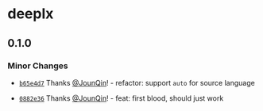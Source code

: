 # deeplx

## 0.1.0

### Minor Changes

- [`b65e4d7`](https://github.com/rx-ts/deeplx/commit/b65e4d77ad168dcb1962053bf8545f135074ffab) Thanks [@JounQin](https://github.com/JounQin)! - refactor: support `auto` for source language

* [`0882e36`](https://github.com/rx-ts/deeplx/commit/0882e364ffcc2efe2ec68cfe6e3284af82a47714) Thanks [@JounQin](https://github.com/JounQin)! - feat: first blood, should just work

